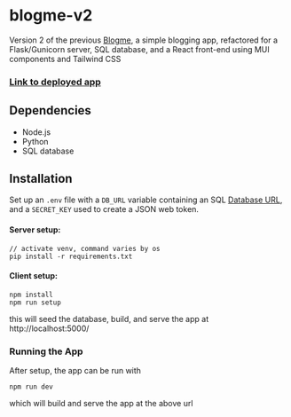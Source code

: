 # blogme-v2

Version 2 of the previous [Blogme](https://github.com/yogs0ddhoth/blogme), a simple blogging app, refactored for a Flask/Gunicorn server, SQL database, and a React front-end using MUI components and Tailwind CSS

### [Link to deployed app](https://yogs0ddhoth-blogme-v2.herokuapp.com/)

## Dependencies
* Node.js
* Python
* SQL database

## Installation
Set up an ```.env``` file with a ```DB_URL``` variable containing an SQL [Database URL](https://docs.sqlalchemy.org/en/14/core/engines.html#database-urls), and a ```SECRET_KEY``` used to create a JSON web token.

#### Server setup:
```
// activate venv, command varies by os
pip install -r requirements.txt 
```

#### Client setup:
```
npm install
npm run setup   
```
this will seed the database, build, and serve the app at http://localhost:5000/ 

### Running the App 
After setup, the app can be run with
```
npm run dev
```
which will build and serve the app at the above url